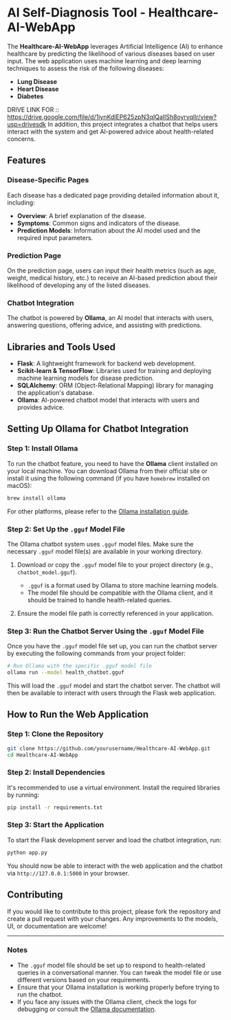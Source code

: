 

# AI Self-Diagnosis Tool - Healthcare-AI-WebApp

The **Healthcare-AI-WebApp** leverages Artificial Intelligence (AI) to enhance healthcare by predicting the likelihood of various diseases based on user input. The web application uses machine learning and deep learning techniques to assess the risk of the following diseases:

- **Lung Disease**
- **Heart Disease**
- **Diabetes**


DRIVE LINK FOR :: https://drive.google.com/file/d/1iynKdlEP625zpN3qIQaIlSh8oyrvqllr/view?usp=drivesdk
In addition, this project integrates a chatbot that helps users interact with the system and get AI-powered advice about health-related concerns.

## Features

### Disease-Specific Pages
Each disease has a dedicated page providing detailed information about it, including:

- **Overview**: A brief explanation of the disease.
- **Symptoms**: Common signs and indicators of the disease.
- **Prediction Models**: Information about the AI model used and the required input parameters.

### Prediction Page
On the prediction page, users can input their health metrics (such as age, weight, medical history, etc.) to receive an AI-based prediction about their likelihood of developing any of the listed diseases.

### Chatbot Integration
The chatbot is powered by **Ollama**, an AI model that interacts with users, answering questions, offering advice, and assisting with predictions.

## Libraries and Tools Used

- **Flask**: A lightweight framework for backend web development.
- **Scikit-learn & TensorFlow**: Libraries used for training and deploying machine learning models for disease prediction.
- **SQLAlchemy**: ORM (Object-Relational Mapping) library for managing the application's database.
- **Ollama**: AI-powered chatbot model that interacts with users and provides advice.

## Setting Up Ollama for Chatbot Integration

### Step 1: Install Ollama
To run the chatbot feature, you need to have the **Ollama** client installed on your local machine. You can download Ollama from their official site or install it using the following command (if you have `homebrew` installed on macOS):

```bash
brew install ollama
```

For other platforms, please refer to the [Ollama installation guide](https://ollama.com/docs).

### Step 2: Set Up the `.gguf` Model File
The Ollama chatbot system uses `.gguf` model files. Make sure the necessary `.gguf` model file(s) are available in your working directory.

1. Download or copy the `.gguf` model file to your project directory (e.g., `chatbot_model.gguf`).
   
   - `.gguf` is a format used by Ollama to store machine learning models.
   - The model file should be compatible with the Ollama client, and it should be trained to handle health-related queries.

2. Ensure the model file path is correctly referenced in your application.

### Step 3: Run the Chatbot Server Using the `.gguf` Model File

Once you have the `.gguf` model file set up, you can run the chatbot server by executing the following commands from your project folder:

```bash
# Run Ollama with the specific .gguf model file
ollama run --model health_chatbot.gguf
```

This will load the `.gguf` model and start the chatbot server. The chatbot will then be available to interact with users through the Flask web application.

## How to Run the Web Application

### Step 1: Clone the Repository
```bash
git clone https://github.com/yourusername/Healthcare-AI-WebApp.git
cd Healthcare-AI-WebApp
```

### Step 2: Install Dependencies
It's recommended to use a virtual environment. Install the required libraries by running:
```bash
pip install -r requirements.txt
```

### Step 3: Start the Application
To start the Flask development server and load the chatbot integration, run:

```bash
python app.py
```

You should now be able to interact with the web application and the chatbot via `http://127.0.0.1:5000` in your browser.

## Contributing

If you would like to contribute to this project, please fork the repository and create a pull request with your changes. Any improvements to the models, UI, or documentation are welcome!



---

### Notes

- The `.gguf` model file should be set up to respond to health-related queries in a conversational manner. You can tweak the model file or use different versions based on your requirements.
- Ensure that your Ollama installation is working properly before trying to run the chatbot.
- If you face any issues with the Ollama client, check the logs for debugging or consult the [Ollama documentation](https://ollama.com/docs).

